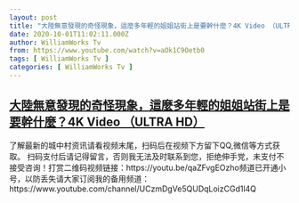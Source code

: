 ```yaml
---
layout: post
title: "大陸無意發現的奇怪現象，這麼多年輕的姐姐站街上是要幹什麼？4K Video （ULTRA HD）"
date: 2020-10-01T11:02:11.000Z
author: WilliamWorks Tv
from: https://www.youtube.com/watch?v=aOk1C9Oetb0
tags: [ WilliamWorks Tv ]
categories: [ WilliamWorks Tv ]
---
```

<!--1601550131000-->
[大陸無意發現的奇怪現象，這麼多年輕的姐姐站街上是要幹什麼？4K Video （ULTRA HD）](https://www.youtube.com/watch?v=aOk1C9Oetb0)
------

<div>
了解最新的城中村资讯请看视频末尾，扫码后在视频下方留下QQ,微信等方式获取。 扫码支付后请记得留言，否则我无法及时联系到您，拒绝伸手党，未支付不接受咨询！打赏二维码视频链接：https://youtu.be/qaZFvgEOzho频道已开通小号，以防丢失请大家订阅我的备用频道：https://www.youtube.com/channel/UCzmDgVe5QUDqLoizCGd1l4Q
</div>
